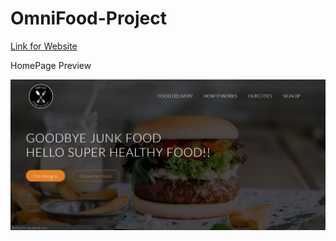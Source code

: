 # OmniFood-Project

[Link for Website](https://rakeshtitty123.github.io/OmniFood-Project/)

HomePage Preview



![](Images/Home2.JPG)
